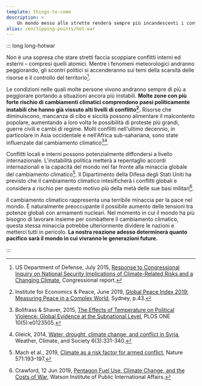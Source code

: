 ```yaml
---
template: things-to-come
description: >
    Un mondo messo alle strette renderà sempre più incandescenti i conflitti interni e tra nazioni, potenze con armamenti nucleari incluse. Mentre i fenomeni meteorologici peggioreranno, gli scontri politici si accenderanno sui temi della scarsità delle risorse e il controllo del territorio. Le condizioni nelle quali molte persone vivono andranno sempre di più a peggiorare portando a situazioni ancora più instabili.
alias: /en/tipping-points/hot-war
---
```


::: long long-hotwar

Non è una sopresa che stare stretti faccia scoppiare conflitti interni ed esterni – compresi quelli atomici. Mentre i fenomeni meteorologici andranno peggiorando, gli scontri politici si accenderanno sui temi della scarsità delle risorse e il controllo del territorio[^Defense2015].

Le condizioni nelle quali molte persone vivono andranno sempre di più a peggiorare portando a situazioni ancora più instabili. **Molte zone con più forte rischio di cambiamenti climatici comprendono paesi politicamente instabili che hanno già vissuto alti livelli di conflitto[^GPI2019].** Risorse che diminuiscono, mancanza di cibo e siccità possono alimentare il malcontento popolare, aumentando a loro volta le possibilità di proteste più grandi, guerre civili e cambi di regime. Molti conflitti nell'ultimo decennio, in particolare in Asia occidentale e nell'Africa sub-sahariana, sono state influenzate dal cambiamento climatico[^Bollfrass2015][^Gleick2014].

Conflitti locali e interni possono potenzialmente diffondersi a livello internazionale. L'instabilità politica metterà a repentaglio accordi internazionali e la capacità del mondo nel far fronte alla minaccia globale del cambiamento climatico[^Mach2019]. Il Dipartimento della Difesa degli Stati Uniti ha previsto che il cambiamento climatico intesificherà i conflitti globali e considera a rischio per questo motivo più della metà delle sue basi militari[^Crawford2019].

Il cambiamento climatico rappresenta una terribile minaccia per la pace nel mondo. È naturalmente preoccupante il possibile aumento delle tensioni tra potenze globali con armamenti nucleari. Nel momento in cui il mondo ha più bisogno di lavorare insieme per combattere il cambiamento climatico, questa stessa minaccia potrebbe ulteriormente dividere le nazioni e metterci tutti in pericolo. **La nostra reazione adesso determinerà quanto pacifico sarà il mondo in cui vivranno le generazioni future.**

<!-- ## References -->

[^Defense2015]: US Department of Defense, July 2015, [Response to Congressional Inquiry on National Security Implications of Climate-Related Risks and a Changing Climate](https://archive.defense.gov/pubs/150724-congressional-report-on-national-implications-of-climate-change.pdf?source=govdelivery), Congressional report.

[^GPI2019]: Institute for Economics & Peace, June 2019, [Global Peace Index 2019: Measuring Peace in a Complex World](http://visionofhumanity.org/reports), Sydney, p.43.

[^Bollfrass2015]: Bollfrass & Shaver, 2015, [The Effects of Temperature on Political Violence: Global Evidence at the Subnational Level](https://doi.org/10.1371/journal.pone.0123505), PLOS ONE 10(5):e0123505.

[^Gleick2014]: Gleick, 2014, [Water, drought, climate change, and conflict in Syria](https://doi.org/10.1175/WCAS-D-13-00059.1), Weather, Climate, and Society 6(3):331-340.

[^Mach2019]: Mach et al., 2019, [Climate as a risk factor for armed conflict](https://www.nature.com/articles/s41586-019-1300-6), Nature 571:193–197.

[^Crawford2019]: Crawford, 12 Jun 2019, [Pentagon Fuel Use, Climate Change, and the Costs of War](https://archive.defense.gov/pubs/150724-congressional-report-on-national-implications-of-climate-change.pdf?source=govdelivery), Watson Institute of Public International Affairs.

<!-- \
\

[https://www.youtube.com/watch?v=PiMCxTaxZ8I](https://www.youtube.com/watch?v=PiMCxTaxZ8I)

▢ -->

:::
